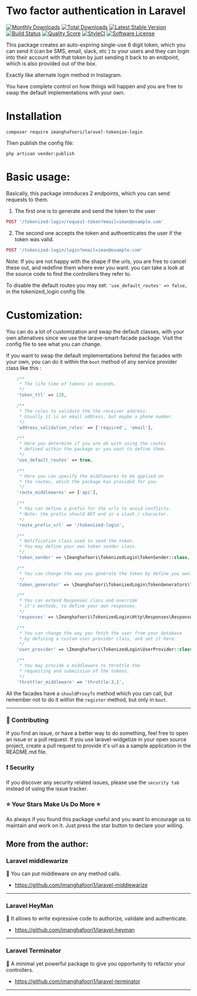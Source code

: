 

# Two factor authentication in Laravel

[![Monthly Downloads](https://poser.pugx.org/imanghafoori/laravel-tokenize-login/d/monthly)](https://packagist.org/packages/imanghafoori/laravel-tokenize-login)
[![Total Downloads](https://poser.pugx.org/imanghafoori/laravel-tokenize-login/downloads)](https://packagist.org/packages/imanghafoori/laravel-tokenize-login)
[![Latest Stable Version](https://poser.pugx.org/imanghafoori/laravel-tokenize-login/v/stable)](https://packagist.org/packages/imanghafoori/laravel-tokenize-login)
[![Build Status](https://travis-ci.org/imanghafoori1/laravel-tokenized-login.svg?branch=master)](https://travis-ci.org/imanghafoori1/laravel-tokenized-login)
<a href="https://scrutinizer-ci.com/g/imanghafoori1/tokenized-login"><img src="https://img.shields.io/scrutinizer/g/imanghafoori1/tokenized-login.svg?style=flat-square" alt="Quality Score"></img></a>
[![StyleCI](https://github.styleci.io/repos/237041801/shield?branch=master)](https://github.styleci.io/repos/237041801)
[![Software License](https://img.shields.io/badge/license-MIT-blue.svg?style=round-square)](LICENSE.md)

This package creates an auto-expiring single-use 6 digit token, which you can send it (can be SMS, email, slack, etc ) to your users and they can login into their account with that token by just sending it back to an endpoint, which is also provided out of the box.

Exactly like alternate login method in Instagram.

You have complete control on how things will happen and you are free to swap the default implementations with your own.

# Installation
```
composer require imanghafoori/laravel-tokenize-login
```
Then publish the config file:

```
php artisan vendor:publish
```



# Basic usage:
Basically, this package introduces 2 endpoints, which you can send requests to them.

1. The first one is to generate and send the token to the user
```php
POST '/tokenized-login/request-token?email=iman@example.com'
```

2. The second one accepts the token and authoenticates the user if the token was valid.
```php
POST '/tokenized-login/login?email=iman@example.com'
```

Note: If you are not happy with the shape if the urls, you are free to cancel these out, and redefine them where ever you want.
you can take a look at the source code to find the controllers they refer to.

To disable the default routes you may set: ```'use_default_routes' => false,``` in the tokenized_login config file.

# Customization:
You can do a lot of customization and swap the default classes, with your own altenatives since we use the larave-smart-facade package.
Visit the config file to see what you can change.

If you want to swap the default implementations behind the facades with your own, you can do it within the `boot` method of any service provider class like this :

```php
    /**
     * The life time of tokens in seconds.
     */
    'token_ttl' => 120,

    /**
     * The rules to validate the the receiver address.
     * Usually it is an email address, but maybe a phone number.
     */
    'address_validation_rules' => ['required', 'email'],

    /**
     * Here you determine if you are ok with using the routes
     * defined within the package or you want to define them.
     */
    'use_default_routes' => true,

    /**
     * Here you can specify the middlewares to be applied on
     * the routes, which the package has provided for you.
     */
    'route_middlewares' => ['api'],

    /**
     * You can define a prefix for the urls to avoid conflicts.
     * Note: the prefix should NOT end in a slash / character.
     */
    'route_prefix_url' => '/tokenized-login',

    /**
     * Notification class used to send the token.
     * You may define your own token sender class.
     */
    'token_sender' => \Imanghafoori\TokenizedLogin\TokenSender::class,

    /**
     * You can change the way you generate the token by define you own class.
     */
    'token_generator' => \Imanghafoori\TokenizedLogin\TokenGenerators\TokenGenerator::class,

    /**
     * You can extend Responses class and override
     * it's methods, to define your own responses.
     */
    'responses' => \Imanghafoori\TokenizedLogin\Http\Responses\Responses::class,

    /**
     * You can change the way you fetch the user from your database
     * by defining a custom user provider class, and set it here.
     */
    'user_provider' => \Imanghafoori\TokenizedLogin\UserProvider::class,

    /**
     * You may provide a middleware to throttle the
     * requesting and submission of the tokens.
     */
    'throttler_middleware' => 'throttle:3,1',

```
All the facades have a `shouldProxyTo` method which you can call, but remember not to do it within the `register` method, but only in `boot`.

--------------------

### :raising_hand: Contributing 
If you find an issue, or have a better way to do something, feel free to open an issue or a pull request.
If you use laravel-widgetize in your open source project, create a pull request to provide it's url as a sample application in the README.md file. 


### :exclamation: Security
If you discover any security related issues, please use the `security tab` instead of using the issue tracker.


### :star: Your Stars Make Us Do More :star:
As always if you found this package useful and you want to encourage us to maintain and work on it. Just press the star button to declare your willing.


## More from the author:


###  Laravel middlewarize

:gem: You can put middleware on any method calls.

- https://github.com/imanghafoori1/laravel-middlewarize

-------------

### Laravel HeyMan

:gem: It allows to write expressive code to authorize, validate and authenticate.

- https://github.com/imanghafoori1/laravel-heyman


--------------

### Laravel Terminator


 :gem: A minimal yet powerful package to give you opportunity to refactor your controllers.

- https://github.com/imanghafoori1/laravel-terminator


------------

